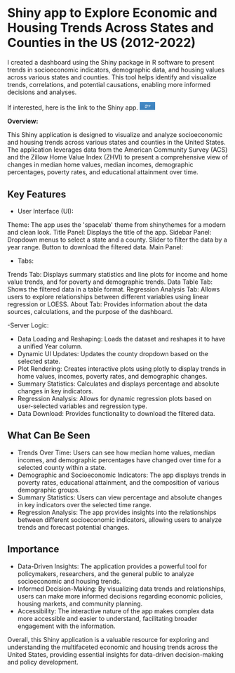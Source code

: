 # Shiny app to Explore Economic and Housing Trends Across States and Counties in the US (2012-2022)

I created a dashboard using the Shiny package in R software to present trends in socioeconomic indicators, demographic data, and housing values across various states and counties. This tool helps identify and visualize trends, correlations, and potential causations, enabling more informed decisions and analyses.

If interested, here is the link to the Shiny app.
[<img width="35px" src="assets/shiny-og-fb.jpg">](https://selinkarabulut.shinyapps.io/ushousinganddemographics/)

**Overview:**

This Shiny application is designed to visualize and analyze socioeconomic and housing trends across various states and counties in the United States. The application leverages data from the American Community Survey (ACS) and the Zillow Home Value Index (ZHVI) to present a comprehensive view of changes in median home values, median incomes, demographic percentages, poverty rates, and educational attainment over time.

## Key Features
- User Interface (UI):

Theme: The app uses the 'spacelab' theme from shinythemes for a modern and clean look.
Title Panel: Displays the title of the app.
Sidebar Panel:
Dropdown menus to select a state and a county.
Slider to filter the data by a year range.
Button to download the filtered data.
Main Panel:

- Tabs:

Trends Tab: Displays summary statistics and line plots for income and home value trends, and for poverty and demographic trends.
Data Table Tab: Shows the filtered data in a table format.
Regression Analysis Tab: Allows users to explore relationships between different variables using linear regression or LOESS.
About Tab: Provides information about the data sources, calculations, and the purpose of the dashboard.

-Server Logic:

 - Data Loading and Reshaping: Loads the dataset and reshapes it to have a unified Year column.
 - Dynamic UI Updates: Updates the county dropdown based on the selected state.
 - Plot Rendering: Creates interactive plots using plotly to display trends in home values, incomes, poverty rates, and demographic changes.
 - Summary Statistics: Calculates and displays percentage and absolute changes in key indicators.
 - Regression Analysis: Allows for dynamic regression plots based on user-selected variables and regression type.
 - Data Download: Provides functionality to download the filtered data.

## What Can Be Seen
- Trends Over Time: Users can see how median home values, median incomes, and demographic percentages have changed over time for a selected county within a state.
- Demographic and Socioeconomic Indicators: The app displays trends in poverty rates, educational attainment, and the composition of various demographic groups.
- Summary Statistics: Users can view percentage and absolute changes in key indicators over the selected time range.
- Regression Analysis: The app provides insights into the relationships between different socioeconomic indicators, allowing users to analyze trends and forecast potential changes.

## Importance
- Data-Driven Insights: The application provides a powerful tool for policymakers, researchers, and the general public to analyze socioeconomic and housing trends.
- Informed Decision-Making: By visualizing data trends and relationships, users can make more informed decisions regarding economic policies, housing markets, and community planning.
- Accessibility: The interactive nature of the app makes complex data more accessible and easier to understand, facilitating broader engagement with the information.

Overall, this Shiny application is a valuable resource for exploring and understanding the multifaceted economic and housing trends across the United States, providing essential insights for data-driven decision-making and policy development.





